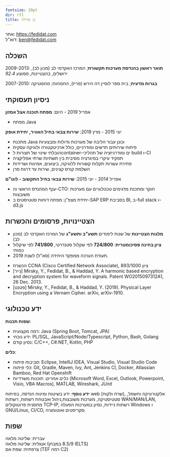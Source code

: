 ```yaml
---
fontsize: 20pt
dir: rtl
title: בן פדידה
---
```


אתר: <https://fedidat.com>  
דוא"ל: <ben@fedidat.com>

## השכלה

2009-2013: **תואר ראשון בהנדסת מערכות תקשורת**; המרכז האקדמי לב (מכון לב), ירושלים, *בהצטיינות, ממוצע 92.4*

2007-2010: **בגרות מדעית**; בית ספר לוסיין דה הירש (פריז), *התמחות: מתמטיקה*


## ניסיון תעסוקתי

אפריל 2019 - היום: **מפתח תוכנה אצל אמזון**

* מפתח Java

יוני 2015 - מרץ 2019: **שירות צבאי בחיל האוויר, יחידת אופק**

* מתכנת Java וכונן עבור הליבה של מערכות גדולות ומבצעיות
* פיתוח שירותים חדשים ומודרניים, כולל ארכיטקטורה ולוגיקה עסקית
* הובלתי שינוי של תצורות לcontainer-ים ומודרניזציה של תהליכי build ו-CI
* תפקיד עיקרי במיגרציה מסיבית בין תשתיות שרתי אפליקציה
* פתירת עשרות תקלות קשורות ללוגיקה, ביצועים, אמינות ושרידות
* השלמת קורס קצינים, שירות עד דרגת סרן

אפריל 2014 - יוני 2015: **שירות צבאי בחיל התקשוב - לוט"ם**

* ענף המהנדס הראשי וה-CTO: חוקר ומתכנת מדגימים טכנולוגיים עם מערכות משובצות
* יחידת מצפ"ן: מפתח דוחות סטטיסטים ב-SAP ERP בסביבת BI, ב-full stack ו-d3.js


## הצטיינויות, פרסומים והכשרות

- **מלגות הצטיינות** של שנות לימודים **תשע"ב ותשע"ג** של המרכז האקדמי לב (מכון לב)
- **ציון בחינה פסיכומטרית**: **724/800** לפי שקלול סטנדרטי, **741/800** לפי שיקלול כמותי
- תעודת הערכה ממפקד היחידה (סא"ל) לשנת 2019.
* הכשרת CCNA (Cisco Certified Network Associate), ציון 893/1000
* [נייר] Mirsky, Y., Fedidat, B., & Haddad, Y. A harmonic based encryption and decryption system for waveform signals. Patent WO2015097312A1, 26 Dec. 2013.
* [פטנט] Mirsky, Y., Fedidat, B., & Haddad, Y. (2019). Physical Layer Encryption using a Vernam Cipher. arXiv, arXiv-1910.

## ידע טכנולוגי

**שפות תכנות**:

* רמה מקצועית: Java (Spring Boot, Tomcat, JPA)
* ידע נוכחי: PL/SQL, JavaScript/Node/Typescript, Python, Bash, Golang
* נסיון קודם: C/C++, C#.NET, Kotlin, PHP

**כלים**:

* *סביבות פיתוח*: Eclipse, IntelliJ IDEA, Visual Studio, Visual Studio Code
* *כלי פיתוח*: Git, Gradle, Maven, Ivy, Ant, Jenkins CI, Docker, Atlassian Bamboo, Red Hat Openshift
* *כלים אחרים*: תוכנות משרדיות (Microsoft Word, Excel, Outlook, Powerpoint, Visio, VBA Macros), MATLAB, Wireshark, JUnit

**ידע נוסף**: ידע בשיטות ומינוח הנדסה, בפיתוח web (שרת ולקוח), אלקטרוניקה וחשמל, סטטיסטיקה, מערכות משובצות,ניהול ואבטחת רשתות, רשתות WAN/MAN/LAN, מחסנית פרוטוקולים TCP-IP, רשתות ניידות, נסיון במערכות הפעלה Windows ו  GNU/Linux, CI/CD, סקריפטים ואוטומציה.


## שפות

עברית: שליטה מלאה  
אנגלית: שליטה מלאה (8.5/9 במבחן IELTS)  
צרפתית: שפת אם (TEF רמה C2)